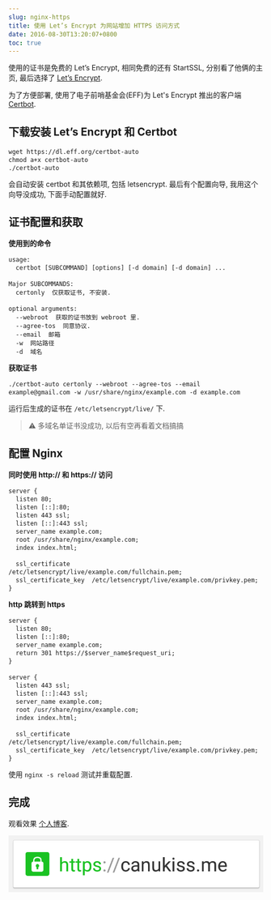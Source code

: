 ```yaml
---
slug: nginx-https
title: 使用 Let’s Encrypt 为网站增加 HTTPS 访问方式
date: 2016-08-30T13:20:07+0800
toc: true
---
```

使用的证书是免费的 Let’s Encrypt, 相同免费的还有 StartSSL, 分别看了他俩的主页, 最后选择了 [Let’s Encrypt](https://letsencrypt.org/).

为了方便部署, 使用了电子前哨基金会(EFF)为 Let's Encrypt 推出的客户端 [Certbot](https://certbot.eff.org).

## 下载安装 Let’s Encrypt 和 Certbot

```shell
wget https://dl.eff.org/certbot-auto
chmod a+x certbot-auto
./certbot-auto
```

会自动安装 certbot 和其依赖项, 包括 letsencrypt. 最后有个配置向导, 我用这个向导没成功, 下面手动配置就好.

## 证书配置和获取

**使用到的命令**

```
usage:
  certbot [SUBCOMMAND] [options] [-d domain] [-d domain] ...

Major SUBCOMMANDS:
  certonly  仅获取证书, 不安装.

optional arguments:
  --webroot  获取的证书放到 webroot 里.
  --agree-tos  同意协议.
  --email  邮箱
  -w  网站路径
  -d  域名
```

**获取证书**

```shell
./certbot-auto certonly --webroot --agree-tos --email example@gmail.com -w /usr/share/nginx/example.com -d example.com
```

运行后生成的证书在 `/etc/letsencrypt/live/` 下.

> ⚠️ 多域名单证书没成功, 以后有空再看着文档搞搞

## 配置 Nginx

**同时使用 http:// 和 https:// 访问**

```nginx
server {
  listen 80;
  listen [::]:80;
  listen 443 ssl;
  listen [::]:443 ssl;
  server_name example.com;
  root /usr/share/nginx/example.com;
  index index.html;

  ssl_certificate      /etc/letsencrypt/live/example.com/fullchain.pem;
  ssl_certificate_key  /etc/letsencrypt/live/example.com/privkey.pem;
}
```

**http 跳转到 https**

```nginx
server {
  listen 80;
  listen [::]:80;
  server_name example.com;
  return 301 https://$server_name$request_uri;
}

server {
  listen 443 ssl;
  listen [::]:443 ssl;
  server_name example.com;
  root /usr/share/nginx/example.com;
  index index.html;

  ssl_certificate      /etc/letsencrypt/live/example.com/fullchain.pem;
  ssl_certificate_key  /etc/letsencrypt/live/example.com/privkey.pem;
}
```

使用 `nginx -s reload` 测试并重载配置.

## 完成

观看效果 [个人博客](http://canukiss.me).

![canukiss.me via HTTPS](canukiss.me_via_https.png "canukiss.me via HTTPS")
